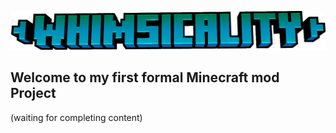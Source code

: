![R39's Whimsicality Mod](https://github.com/3944Realms/R39_s_Whimsy_NeoForgeModProject/blob/master/src/main/resources/whimscality.png?raw=true)
## Welcome to my first formal Minecraft mod Project
(waiting for completing content)